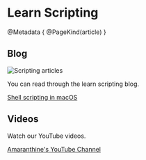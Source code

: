 # Learn Scripting

@Metadata {
    @PageKind(article)
}


## Blog

![Scripting articles](scripting)

You can read through the learn scripting blog.

[Shell scripting in macOS](https://arunpatwardhan.com/2021/06/10/shell-scripting-in-macos-part-1/)

## Videos

Watch our YouTube videos.

[Amaranthine's YouTube Channel](https://www.youtube.com/@amaranthine5616)
